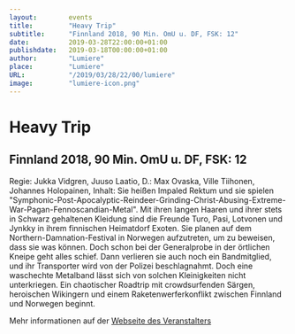 ```yaml
---
layout:        events
title:         "Heavy Trip"
subtitle:      "Finnland 2018, 90 Min. OmU u. DF, FSK: 12"
date:          2019-03-28T22:00:00+01:00
publishdate:   2019-03-18T00:00:00+01:00
author:        "Lumiere"
place:         "Lumiere"
URL:           "/2019/03/28/22/00/lumiere"
image:         "lumiere-icon.png"
---
```


Heavy Trip
===========

Finnland 2018, 90 Min. OmU u. DF, FSK: 12
-----------

Regie: Jukka Vidgren, Juuso Laatio, D.: Max Ovaska, Ville Tiihonen, Johannes Holopainen, Inhalt: Sie heißen Impaled Rektum und sie spielen "Symphonic-Post-Apocalyptic-Reindeer-Grinding-Christ-Abusing-Extreme-War-Pagan-Fennoscandian-Metal". Mit ihren langen Haaren und ihrer stets in Schwarz gehaltenen Kleidung sind die Freunde Turo, Pasi, Lotvonen und Jynkky in ihrem finnischen Heimatdorf Exoten. Sie planen auf dem Northern-Damnation-Festival in Norwegen aufzutreten, um zu beweisen, dass sie was können. Doch schon bei der Generalprobe in der örtlichen Kneipe geht alles schief. Dann verlieren sie auch noch ein Bandmitglied, und ihr Transporter wird von der Polizei beschlagnahmt. Doch eine waschechte Metalband lässt sich von solchen Kleinigkeiten nicht unterkriegen. Ein chaotischer Roadtrip mit crowdsurfenden Särgen, heroischen Wikingern und einem Raketenwerferkonflikt zwischen Finnland und Norwegen beginnt.

Mehr informationen auf der [Webseite des Veranstalters](http://www.lumiere.de/19/03/heavy.htm)
